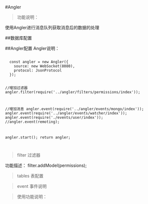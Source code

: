 #Angler

> 功能说明：

使用Angler进行消息队列获取消息后的数据的处理


##数据库配置

##Angler配置
Angler说明：

<code>
  const angler = new Angler({
    source: new WebSocket(8080),
    protocol: JsonProtocol
  });

  //增加过滤器
  angler.filter(require('../angler/filters/permissions/index'));

  //增加消息
  angler.event(require('../angler/events/mongo/index'));
  angler.event(require('../angler/events/watcher/index'));
  angler.event(require('./events/user/index'));
  //angler.event(remoting);

  angler.start();
  return angler;
  
</code>

> filter 过滤器

功能描述：
filter.addModel(permissions);


> tables 表配置



> event 事件说明





> 使用功能说明：

